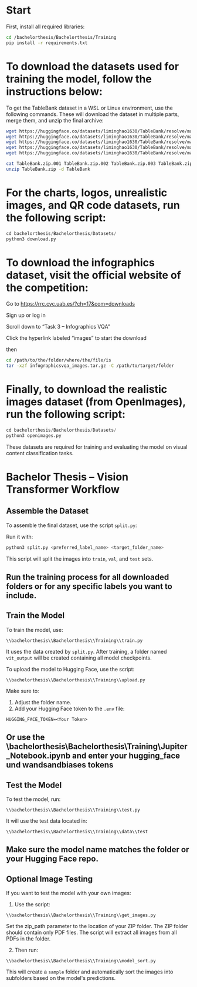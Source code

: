 # Start

First, install all required libraries:
```bash
cd /bachelorthesis/Bachelorthesis/Training
pip install -r requirements.txt
```

# To download the datasets used for training the model, follow the instructions below:

To get the TableBank dataset in a WSL or Linux environment, use the following commands. These will download the dataset in multiple parts, merge them, and unzip the final archive:

```bash
wget https://huggingface.co/datasets/liminghao1630/TableBank/resolve/main/TableBank.zip.001
wget https://huggingface.co/datasets/liminghao1630/TableBank/resolve/main/TableBank.zip.002
wget https://huggingface.co/datasets/liminghao1630/TableBank/resolve/main/TableBank.zip.003
wget https://huggingface.co/datasets/liminghao1630/TableBank/resolve/main/TableBank.zip.004
wget https://huggingface.co/datasets/liminghao1630/TableBank/resolve/main/TableBank.zip.005

cat TableBank.zip.001 TableBank.zip.002 TableBank.zip.003 TableBank.zip.004 TableBank.zip.005 > TableBank.zip
unzip TableBank.zip -d TableBank
```

# For the charts, logos, unrealistic images, and QR code datasets, run the following script:

``` python
cd bachelorthesis/Bachelorthesis/Datasets/
python3 download.py
```

# To download the infographics dataset, visit the official website of the competition:

Go to https://rrc.cvc.uab.es/?ch=17&com=downloads

Sign up or log in

Scroll down to “Task 3 – Infographics VQA”

Click the hyperlink labeled “images” to start the download

then

```bash
cd /path/to/the/folder/where/the/file/is
tar -xzf infographicsvqa_images.tar.gz -C /path/to/target/folder
```

# Finally, to download the realistic images dataset (from OpenImages), run the following script:

```python
cd bachelorthesis/Bachelorthesis/Datasets/
python3 openimages.py
```
These datasets are required for training and evaluating the model on visual content classification tasks.

# Bachelor Thesis – Vision Transformer Workflow

## Assemble the Dataset

To assemble the final dataset, use the script `split.py`:

Run it with: 
```bash 
python3 split.py <preferred_label_name> <target_folder_name> 
``` 

This script will split the images into `train`, `val`, and `test` sets. 

Run the training process for all downloaded folders or for any specific labels you want to include.
--- 

## Train the Model 

To train the model, use: 
``` 
\\bachelorthesis\\Bachelorthesis\\Training\\train.py 
``` 

It uses the data created by `split.py`. After training, a folder named `vit_output` will be created containing all model checkpoints. 

To upload the model to Hugging Face, use the script: 
``` 
\\bachelorthesis\\Bachelorthesis\\Training\\upload.py 
``` 

Make sure to: 

1. Adjust the folder name. 
2. Add your Hugging Face token to the `.env` file: 
```env 
HUGGING_FACE_TOKEN=<Your Token> 
``` 

Or use the \bachelorthesis\Bachelorthesis\Training\Jupiter_Notebook.ipynb and enter your hugging_face und wandsandbiases tokens
--- 

## Test the Model 

To test the model, run: 

``` 
\\bachelorthesis\\Bachelorthesis\\Training\\test.py
``` 

It will use the test data located in: 
``` 
\\bachelorthesis\\Bachelorthesis\\Training\\data\\test 
``` 

Make sure the model name matches the folder or your Hugging Face repo. 
--- 

## Optional Image Testing 

If you want to test the model with your own images: 

1. Use the script: 
``` 
\\bachelorthesis\\Bachelorthesis\\Training\\get_images.py 
``` 

Set the zip_path parameter to the location of your ZIP folder.
The ZIP folder should contain only PDF files.
The script will extract all images from all PDFs in the folder.

2. Then run: 
``` 
\\bachelorthesis\\Bachelorthesis\\Training\\model_sort.py 
``` 
This will create a `sample` folder and automatically sort the images into subfolders based on the model's predictions. 

